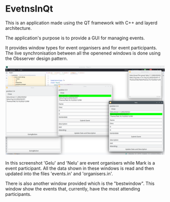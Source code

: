 # EvetnsInQt

This is an application made using the QT framework with C++ and layerd architecture.

The application's purpose is to provide a GUI for managing events.

It provides window types for event organisers and for event participants. The live synchronisation between all the openened windows is done using the Obsserver design pattern.

![The image of the application](screenshots/all_windows.png)

In this screenshot 'Gelu' and 'Nelu' are event organisers while Mark is a event participant.
All the data shown in these windows is read and then updated into the files 'events.in'
and 'organisers.in'.

There is also another window provided which is the "bestwindow". This window show the events that, currently, have the most attending participants.
